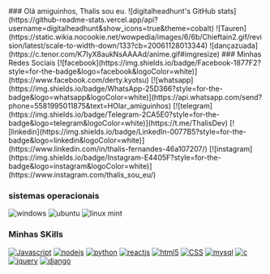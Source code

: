 <link rel="stylesheet" href="readme.css">
### Olá amiguinhos, Thalis sou eu.
![digitalheadhunt's GitHub stats](https://github-readme-stats.vercel.app/api?username=digitalheadhunt&show_icons=true&theme=cobalt)
![Tauren](https://static.wikia.nocookie.net/wowpedia/images/6/6b/Chieftain2.gif/revision/latest/scale-to-width-down/133?cb=20061128013344)
![dançazuada](https://c.tenor.com/K7IyX8aukNsAAAAd/anime.gif#imgresize)
### Minhas Redes Sociais
[![facebook](https://img.shields.io/badge/Facebook-1877F2?style=for-the-badge&logo=facebook&logoColor=white)](https://www.facebook.com/derty.kyotsu) [![whatsapp](https://img.shields.io/badge/WhatsApp-25D366?style=for-the-badge&logo=whatsapp&logoColor=white)](https://api.whatsapp.com/send?phone=5581995011875&text=HOlar_amiguinhos) [![telegram](https://img.shields.io/badge/Telegram-2CA5E0?style=for-the-badge&logo=telegram&logoColor=white)](https://t.me/ThalisDev) [![linkedin](https://img.shields.io/badge/LinkedIn-0077B5?style=for-the-badge&logo=linkedin&logoColor=white)](https://www.linkedin.com/in/thalis-fernandes-46a107207/) [![instagram](https://img.shields.io/badge/Instagram-E4405F?style=for-the-badge&logo=instagram&logoColor=white)](https://www.instagram.com/thalis_sou_eu/)

### sistemas operacionais
![windows](https://img.shields.io/badge/Windows-0078D6?style=for-the-badge&logo=windows&logoColor=white) ![ubuntu](https://img.shields.io/badge/Ubuntu-E95420?style=for-the-badge&logo=ubuntu&logoColor=white) ![linux mint](https://img.shields.io/badge/Linux_Mint-87CF3E?style=for-the-badge&logo=linux-mint&logoColor=white)

### Minhas SKills
[![Javascript](https://img.shields.io/badge/JavaScript-F7DF1E?style=for-the-badge&logo=javascript&logoColor=black)]() [![nodejs](https://img.shields.io/badge/Node.js-43853D?style=for-the-badge&logo=node.js&logoColor=white)]() [![python](https://img.shields.io/badge/Python-3776AB?style=for-the-badge&logo=python&logoColor=white)]() [![reactjs](https://img.shields.io/badge/React-20232A?style=for-the-badge&logo=react&logoColor=61DAFB)]() [![html5](https://img.shields.io/badge/HTML-239120?style=for-the-badge&logo=html5&logoColor=white)]() [![CSS](https://img.shields.io/badge/CSS-239120?&style=for-the-badge&logo=css3&logoColor=white)]() [![mysql](https://img.shields.io/badge/MySQL-00000F?style=for-the-badge&logo=mysql&logoColor=white)]() [![c](https://img.shields.io/badge/C-00599C?style=for-the-badge&logo=c&logoColor=white)]() [![jquery](https://img.shields.io/badge/jQuery-0769AD?style=for-the-badge&logo=jquery&logoColor=white)]() [![django](https://img.shields.io/badge/Django-092E20?style=for-the-badge&logo=django&logoColor=white)]()



<!--
**digitalheadhunt/digitalheadhunt** is a ✨ _special_ ✨ repository because its `README.md` (this file) appears on your GitHub profile.

Here are some ideas to get you started:

- 🔭 I’m currently working on ...
- 🌱 I’m currently learning ...
- 👯 I’m looking to collaborate on ...
- 🤔 I’m looking for help with ...
- 💬 Ask me about ...
- 📫 How to reach me: ...
- 😄 Pronouns: ...
- ⚡ Fun fact: ...
-->
